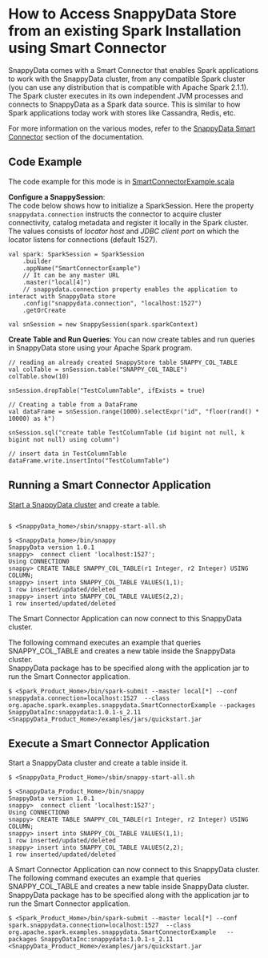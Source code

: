 <a id="howto-splitmode"></a>
# How to Access SnappyData Store from an existing Spark Installation using Smart Connector

SnappyData comes with a Smart Connector that enables Spark applications to work with the SnappyData cluster, from any compatible Spark cluster (you can use any distribution that is compatible with Apache Spark 2.1.1). The Spark cluster executes in its own independent JVM processes and connects to SnappyData as a Spark data source. This is similar to how Spark applications today work with stores like Cassandra, Redis, etc.

For more information on the various modes, refer to the [SnappyData Smart Connector](../affinity_modes/connector_mode.md) section of the documentation.

## Code Example
The code example for this mode is in [SmartConnectorExample.scala](https://github.com/SnappyDataInc/snappydata/blob/master/examples/src/main/scala/org/apache/spark/examples/snappydata/SmartConnectorExample.scala)

**Configure a SnappySession**:</br>
The code below shows how to initialize a SparkSession. Here the property `snappydata.connection` instructs the connector to acquire cluster connectivity, catalog metadata and register it locally in the Spark cluster. The values consists of *locator host* and *JDBC client port* on which the locator listens for connections (default 1527).

```no-highlight
val spark: SparkSession = SparkSession
    .builder
    .appName("SmartConnectorExample")
    // It can be any master URL
    .master("local[4]")
    // snappydata.connection property enables the application to interact with SnappyData store
    .config("snappydata.connection", "localhost:1527")
    .getOrCreate

val snSession = new SnappySession(spark.sparkContext)
```

**Create Table and Run Queries**: 
You can now create tables and run queries in SnappyData store using your Apache Spark program.

```no-highlight
// reading an already created SnappyStore table SNAPPY_COL_TABLE
val colTable = snSession.table("SNAPPY_COL_TABLE")
colTable.show(10)

snSession.dropTable("TestColumnTable", ifExists = true)

// Creating a table from a DataFrame
val dataFrame = snSession.range(1000).selectExpr("id", "floor(rand() * 10000) as k")

snSession.sql("create table TestColumnTable (id bigint not null, k bigint not null) using column")

// insert data in TestColumnTable
dataFrame.write.insertInto("TestColumnTable")
```

## Running a Smart Connector Application

[Start a SnappyData cluster](start_snappy_cluster.md) and create a table.

```no-highlight

$ <SnappyData_home>/sbin/snappy-start-all.sh

$ <SnappyData_home>/bin/snappy
SnappyData version 1.0.1
snappy>  connect client 'localhost:1527';
Using CONNECTION0
snappy> CREATE TABLE SNAPPY_COL_TABLE(r1 Integer, r2 Integer) USING COLUMN;
snappy> insert into SNAPPY_COL_TABLE VALUES(1,1);
1 row inserted/updated/deleted
snappy> insert into SNAPPY_COL_TABLE VALUES(2,2);
1 row inserted/updated/deleted
```

The Smart Connector Application can now connect to this SnappyData cluster. </br>

The following command executes an example that queries SNAPPY_COL_TABLE and creates a new table inside the SnappyData cluster. </br>SnappyData package has to be specified along with the application jar to run the Smart Connector application.

```no-highlight
$ <Spark_Product_Home>/bin/spark-submit --master local[*] --conf snappydata.connection=localhost:1527  --class org.apache.spark.examples.snappydata.SmartConnectorExample --packages SnappyDataInc:snappydata:1.0.1-s_2.11       <SnappyData_Product_Home>/examples/jars/quickstart.jar
```

## Execute a Smart Connector Application
Start a SnappyData cluster and create a table inside it.

```no-highlight
$ <SnappyData_Product_Home>/sbin/snappy-start-all.sh

$ <SnappyData_Product_Home>/bin/snappy
SnappyData version 1.0.1
snappy>  connect client 'localhost:1527';
Using CONNECTION0
snappy> CREATE TABLE SNAPPY_COL_TABLE(r1 Integer, r2 Integer) USING COLUMN;
snappy> insert into SNAPPY_COL_TABLE VALUES(1,1);
1 row inserted/updated/deleted
snappy> insert into SNAPPY_COL_TABLE VALUES(2,2);
1 row inserted/updated/deleted
```

A Smart Connector Application can now connect to this SnappyData cluster. The following command executes an example that queries SNAPPY_COL_TABLE and creates a new table inside SnappyData cluster. SnappyData package has to be specified along with the application jar to run the Smart Connector application. 

```no-highlight
$ <Spark_Product_Home>/bin/spark-submit --master local[*] --conf spark.snappydata.connection=localhost:1527  --class org.apache.spark.examples.snappydata.SmartConnectorExample   --packages SnappyDataInc:snappydata:1.0.1-s_2.11 <SnappyData_Product_Home>/examples/jars/quickstart.jar
```
